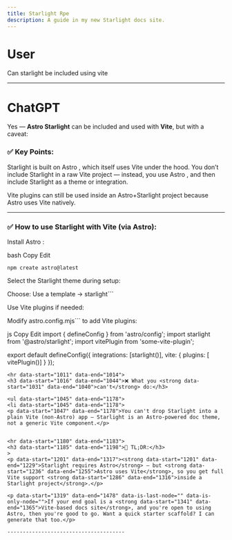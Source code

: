 ```yaml
---
title: Starlight Rpe
description: A guide in my new Starlight docs site.
---
```




# User

Can starlight be included using vite

--------------------------------------

# ChatGPT

<p data-start="0" data-end="84">Yes — <strong data-start="6" data-end="25">Astro Starlight</strong> can be included and used with <strong data-start="56" data-end="64">Vite</strong>, but with a caveat:</p>
<h3 data-start="86" data-end="103">✅ Key Points:</h3>

Starlight is built on Astro
, which itself uses Vite under the hood. 
You
don’t include Starlight in a raw Vite project
— instead, you use
Astro
, and then include Starlight as a theme or integration.


Vite plugins can still be used inside an Astro+Starlight project because Astro uses Vite natively.
<hr data-start="424" data-end="427">
<h3 data-start="429" data-end="478">✅ How to use Starlight with Vite (via Astro):</h3>

Install Astro
:

bash
Copy
Edit
```
npm create astro@latest
```

Select the Starlight theme
during setup:

    
   Choose:
   Use a template -> starlight```
   
   


Use Vite plugins
if needed:

   
   Modify
   astro.config.mjs``` to add Vite plugins:
   
   

js
Copy
Edit
import { defineConfig } from 'astro/config';
import starlight from '@astro/starlight';
import vitePlugin from 'some-vite-plugin';

export default defineConfig({
  integrations: [starlight()],
  vite: {
    plugins: [
vitePlugin()]
  }
});
```
<hr data-start="1011" data-end="1014">
<h3 data-start="1016" data-end="1044">❌ What you <strong data-start="1031" data-end="1040">can't</strong> do:</h3>

<ul data-start="1045" data-end="1178">
<li data-start="1045" data-end="1178">
<p data-start="1047" data-end="1178">You can't drop Starlight into a plain Vite (non-Astro) app — Starlight is an Astro-powered doc theme, not a generic Vite component.</p>


<hr data-start="1180" data-end="1183">
<h3 data-start="1185" data-end="1198">🔁 TL;DR:</h3>
> 
<p data-start="1201" data-end="1317"><strong data-start="1201" data-end="1229">Starlight requires Astro</strong> — but <strong data-start="1236" data-end="1255">Astro uses Vite</strong>, so you get full Vite support <strong data-start="1286" data-end="1316">inside a Starlight project</strong>.</p>

<p data-start="1319" data-end="1478" data-is-last-node="" data-is-only-node="">If your end goal is a <strong data-start="1341" data-end="1365">Vite-based docs site</strong>, and you're open to using Astro, then you're good to go. Want a quick starter scaffold? I can generate that too.</p>

--------------------------------------

